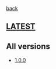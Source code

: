 [back](index)
## [LATEST](ver/1.0.0/sysadmin-manual.html)
## All versions
* [1.0.0](ver/1.0.0/sysadmin-manual.html)
